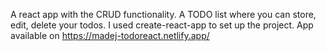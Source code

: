A react app with the CRUD functionality. A TODO list where you can store, edit, delete your todos. I used create-react-app to set up the project. App available on https://madej-todoreact.netlify.app/
